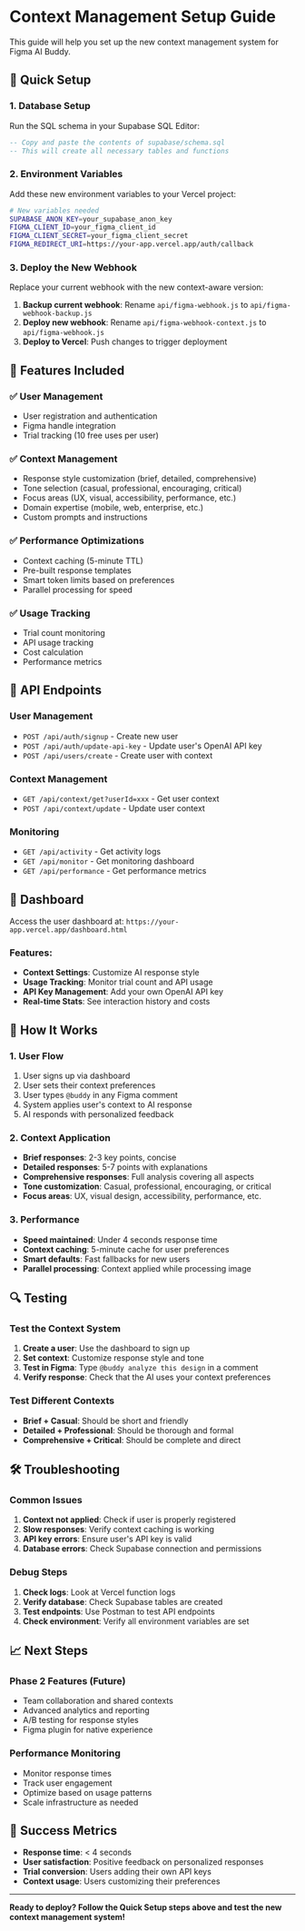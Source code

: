 # Context Management Setup Guide

This guide will help you set up the new context management system for Figma AI Buddy.

## 🚀 Quick Setup

### 1. Database Setup

Run the SQL schema in your Supabase SQL Editor:

```sql
-- Copy and paste the contents of supabase/schema.sql
-- This will create all necessary tables and functions
```

### 2. Environment Variables

Add these new environment variables to your Vercel project:

```bash
# New variables needed
SUPABASE_ANON_KEY=your_supabase_anon_key
FIGMA_CLIENT_ID=your_figma_client_id
FIGMA_CLIENT_SECRET=your_figma_client_secret
FIGMA_REDIRECT_URI=https://your-app.vercel.app/auth/callback
```

### 3. Deploy the New Webhook

Replace your current webhook with the new context-aware version:

1. **Backup current webhook**: Rename `api/figma-webhook.js` to `api/figma-webhook-backup.js`
2. **Deploy new webhook**: Rename `api/figma-webhook-context.js` to `api/figma-webhook.js`
3. **Deploy to Vercel**: Push changes to trigger deployment

## 🎯 Features Included

### ✅ User Management
- User registration and authentication
- Figma handle integration
- Trial tracking (10 free uses per user)

### ✅ Context Management
- Response style customization (brief, detailed, comprehensive)
- Tone selection (casual, professional, encouraging, critical)
- Focus areas (UX, visual, accessibility, performance, etc.)
- Domain expertise (mobile, web, enterprise, etc.)
- Custom prompts and instructions

### ✅ Performance Optimizations
- Context caching (5-minute TTL)
- Pre-built response templates
- Smart token limits based on preferences
- Parallel processing for speed

### ✅ Usage Tracking
- Trial count monitoring
- API usage tracking
- Cost calculation
- Performance metrics

## 🔧 API Endpoints

### User Management
- `POST /api/auth/signup` - Create new user
- `POST /api/auth/update-api-key` - Update user's OpenAI API key
- `POST /api/users/create` - Create user with context

### Context Management
- `GET /api/context/get?userId=xxx` - Get user context
- `POST /api/context/update` - Update user context

### Monitoring
- `GET /api/activity` - Get activity logs
- `GET /api/monitor` - Get monitoring dashboard
- `GET /api/performance` - Get performance metrics

## 🎨 Dashboard

Access the user dashboard at: `https://your-app.vercel.app/dashboard.html`

### Features:
- **Context Settings**: Customize AI response style
- **Usage Tracking**: Monitor trial count and API usage
- **API Key Management**: Add your own OpenAI API key
- **Real-time Stats**: See interaction history and costs

## 🚀 How It Works

### 1. User Flow
1. User signs up via dashboard
2. User sets their context preferences
3. User types `@buddy` in any Figma comment
4. System applies user's context to AI response
5. AI responds with personalized feedback

### 2. Context Application
- **Brief responses**: 2-3 key points, concise
- **Detailed responses**: 5-7 points with explanations
- **Comprehensive responses**: Full analysis covering all aspects
- **Tone customization**: Casual, professional, encouraging, or critical
- **Focus areas**: UX, visual design, accessibility, performance, etc.

### 3. Performance
- **Speed maintained**: Under 4 seconds response time
- **Context caching**: 5-minute cache for user preferences
- **Smart defaults**: Fast fallbacks for new users
- **Parallel processing**: Context applied while processing image

## 🔍 Testing

### Test the Context System
1. **Create a user**: Use the dashboard to sign up
2. **Set context**: Customize response style and tone
3. **Test in Figma**: Type `@buddy analyze this design` in a comment
4. **Verify response**: Check that the AI uses your context preferences

### Test Different Contexts
- **Brief + Casual**: Should be short and friendly
- **Detailed + Professional**: Should be thorough and formal
- **Comprehensive + Critical**: Should be complete and direct

## 🛠️ Troubleshooting

### Common Issues

1. **Context not applied**: Check if user is properly registered
2. **Slow responses**: Verify context caching is working
3. **API key errors**: Ensure user's API key is valid
4. **Database errors**: Check Supabase connection and permissions

### Debug Steps

1. **Check logs**: Look at Vercel function logs
2. **Verify database**: Check Supabase tables are created
3. **Test endpoints**: Use Postman to test API endpoints
4. **Check environment**: Verify all environment variables are set

## 📈 Next Steps

### Phase 2 Features (Future)
- Team collaboration and shared contexts
- Advanced analytics and reporting
- A/B testing for response styles
- Figma plugin for native experience

### Performance Monitoring
- Monitor response times
- Track user engagement
- Optimize based on usage patterns
- Scale infrastructure as needed

## 🎉 Success Metrics

- **Response time**: < 4 seconds
- **User satisfaction**: Positive feedback on personalized responses
- **Trial conversion**: Users adding their own API keys
- **Context usage**: Users customizing their preferences

---

**Ready to deploy? Follow the Quick Setup steps above and test the new context management system!**
